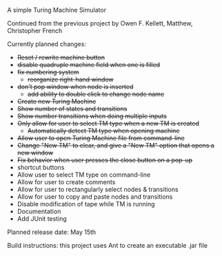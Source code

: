 A simple Turing Machine Simulator

Continued from the previous project by Owen F. Kellett, Matthew, Christopher French

Currently planned changes:

- ~~Reset / rewrite machine button~~
- ~~disable quadruple machine field when one is filled~~
- ~~fix numbering system~~
    - ~~reorganize right-hand window~~
- ~~don't pop window when node is inserted~~
    - ~~add ability to double click to change node name~~
- ~~Create new Turing Machine~~
- ~~Show number of states and transitions~~
- ~~Show number transitions when doing multiple inputs~~
- ~~Only allow for user to select TM type when a new TM is created~~
    - ~~Automatically detect TM type when opening machine~~
- ~~Allow user to open Turing Machine file from command-line~~
- ~~Change "New TM" to clear, and give a "New TM" option that opens a new window~~
- ~~Fix behavior when user presses the close button on a pop-up~~
- shortcut buttons
- Allow user to select TM type on command-line
- Allow for user to create comments
- Allow for user to rectangularly select nodes & transitions
- Allow for user to copy and paste nodes and transitions
- Disable modification of tape while TM is running
- Documentation
- Add JUnit testing


Planned release date: May 15th

Build instructions: this project uses Ant to create an executable .jar file
